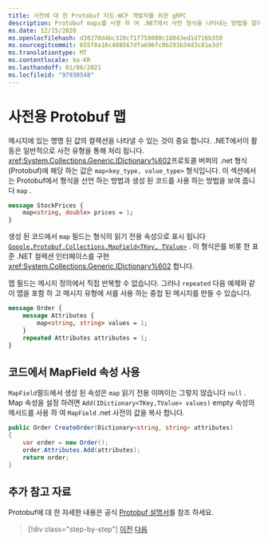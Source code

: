 ```yaml
---
title: 사전에 대 한 Protobuf 지도-WCF 개발자를 위한 gRPC
description: Protobuf maps를 사용 하 여 .NET에서 사전 형식을 나타내는 방법을 알아봅니다.
ms.date: 12/15/2020
ms.openlocfilehash: d38270d4bc320cf1f758080c18843ed1d716b350
ms.sourcegitcommit: 655f8a16c488567dfa696fc0b293b34d3c81e3df
ms.translationtype: MT
ms.contentlocale: ko-KR
ms.lasthandoff: 01/06/2021
ms.locfileid: "97938548"
---
```

# <a name="protobuf-maps-for-dictionaries"></a>사전용 Protobuf 맵

메시지에 있는 명명 된 값의 컬렉션을 나타낼 수 있는 것이 중요 합니다. .NET에서이 활동은 일반적으로 사전 유형을 통해 처리 됩니다. <xref:System.Collections.Generic.IDictionary%602>프로토콜 버퍼의 .net 형식 (Protobuf)에 해당 하는 값은 `map<key_type, value_type>` 형식입니다. 이 섹션에서는 Protobuf에서 형식을 선언 하는 방법과 생성 된 코드를 사용 하는 방법을 보여 줍니다 `map` .

```protobuf
message StockPrices {
    map<string, double> prices = 1;
}
```

생성 된 코드에서 `map` 필드는 형식의 읽기 전용 속성으로 표시 됩니다 [`Google.Protobuf.Collections.MapField<TKey, TValue>`][map-field] . 이 형식은를 비롯 한 표준 .NET 컬렉션 인터페이스를 구현 <xref:System.Collections.Generic.IDictionary%602> 합니다.

맵 필드는 메시지 정의에서 직접 반복할 수 없습니다. 그러나 `repeated` 다음 예제와 같이 맵을 포함 하 고 메시지 유형에 서를 사용 하는 중첩 된 메시지를 만들 수 있습니다.

```protobuf
message Order {
    message Attributes {
        map<string, string> values = 1;
    }
    repeated Attributes attributes = 1;
}
```

## <a name="using-mapfield-properties-in-code"></a>코드에서 MapField 속성 사용

`MapField`필드에서 생성 된 속성은 `map` 읽기 전용 이며이는 그렇지 않습니다 `null` . Map 속성을 설정 하려면 `Add(IDictionary<TKey,TValue> values)` empty 속성의 메서드를 사용 하 여 `MapField` .net 사전의 값을 복사 합니다.

```csharp
public Order CreateOrder(Dictionary<string, string> attributes)
{
    var order = new Order();
    order.Attributes.Add(attributes);
    return order;
}
```

## <a name="further-reading"></a>추가 참고 자료

Protobuf에 대 한 자세한 내용은 공식 [Protobuf 설명서](https://developers.google.com/protocol-buffers/docs/overview)를 참조 하세요.

[map-field]: https://developers.google.cn/protocol-buffers/docs/reference/csharp/class/google/protobuf/collections/map-field-t-key-t-value-

>[!div class="step-by-step"]
>[이전](protobuf-enums.md)
>[다음](wcf-services-to-grpc-comparison.md)
